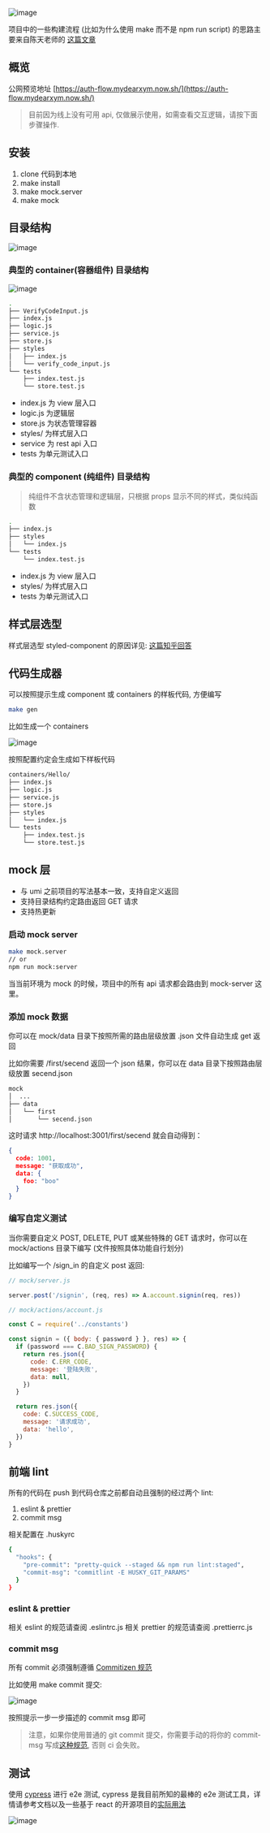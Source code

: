 ![image](https://user-images.githubusercontent.com/6184465/55446887-24d79480-55f4-11e9-900b-09783d0e34f9.png)

项目中的一些构建流程 (比如为什么使用 make 而不是 npm run script) 的思路主要来自陈天老师的 [这篇文章](https://mp.weixin.qq.com/s/a-tUQSy5zT3qhd8mBy2HfA)

## 概览

公网预览地址 [https://auth-flow.mydearxym.now.sh/](https://auth-flow.mydearxym.now.sh/)

> 目前因为线上没有可用 api, 仅做展示使用，如需查看交互逻辑，请按下面步骤操作.


## 安装

1. clone 代码到本地
2. make install
3. make mock.server
4. make mock

## 目录结构

![image](https://user-images.githubusercontent.com/6184465/55447257-9401b880-55f5-11e9-85c6-97c1ceceb224.png)


### 典型的 container(容器组件) 目录结构

![image](https://user-images.githubusercontent.com/6184465/55447267-9cf28a00-55f5-11e9-9423-909cd68a8f8c.png)

```bash
.
├── VerifyCodeInput.js
├── index.js
├── logic.js
├── service.js
├── store.js
├── styles
│   ├── index.js
│   └── verify_code_input.js
└── tests
    ├── index.test.js
    └── store.test.js
```

- index.js   为 view 层入口
- logic.js   为逻辑层
- store.js   为状态管理容器
- styles/    为样式层入口
- service    为 rest api 入口
- tests      为单元测试入口

### 典型的 component (纯组件) 目录结构

> 纯组件不含状态管理和逻辑层，只根据 props 显示不同的样式，类似纯函数

```bash
.
├── index.js
├── styles
│   └── index.js
└── tests
    └── index.test.js
```

- index.js   为 view 层入口
- styles/    为样式层入口
- tests      为单元测试入口


## 样式层选型

样式层选型 styled-component 的原因详见: [这篇知乎回答](https://www.zhihu.com/question/33629737/answer/592881163)


## 代码生成器

可以按照提示生成 component 或 containers 的样板代码, 方便编写

```bash
make gen
```

比如生成一个 containers

![image](https://user-images.githubusercontent.com/6184465/55447324-dc20db00-55f5-11e9-96a5-d9e604ee4e94.png)

按照配置约定会生成如下样板代码

```bash
containers/Hello/
├── index.js
├── logic.js
├── service.js
├── store.js
├── styles
│   └── index.js
└── tests
    ├── index.test.js
    └── store.test.js
```

## mock 层

- 与 umi 之前项目的写法基本一致，支持自定义返回
- 支持目录结构约定路由返回 GET 请求
- 支持热更新

### 启动 mock server

```bash
make mock.server
// or 
npm run mock:server
```
当当前环境为 mock 的时候，项目中的所有 api 请求都会路由到 mock-server 这里。

### 添加 mock 数据

你可以在 mock/data 目录下按照所需的路由层级放置 .json 文件自动生成 get 返回

比如你需要 /first/secend 返回一个 json 结果，你可以在 data 目录下按照路由层级放置 secend.json

```bash
mock
│  ...
├── data
│   └── first
│       └── secend.json
```

这时请求 http://localhost:3001/first/secend 就会自动得到： 

```json
{
  code: 1001,
  message: "获取成功",
  data: {
    foo: "boo"
  }
}
```

### 编写自定义测试

当你需要自定义 POST, DELETE, PUT 或某些特殊的 GET 请求时，你可以在 mock/actions 目录下编写 (文件按照具体功能自行划分)

比如编写一个 /sign_in 的自定义 post 返回: 

```js
// mock/server.js

server.post('/signin', (req, res) => A.account.signin(req, res))
```

```js
// mock/actions/account.js

const C = require('../constants')

const signin = ({ body: { password } }, res) => {
  if (password === C.BAD_SIGN_PASSWORD) {
    return res.json({
      code: C.ERR_CODE,
      message: '登陆失败',
      data: null,
    })
  }

  return res.json({
    code: C.SUCCESS_CODE,
    message: '请求成功',
    data: 'hello',
  })
}

```

## 前端 lint

所有的代码在 push 到代码仓库之前都自动且强制的经过两个 lint:

1. eslint & prettier
2. commit msg

相关配置在 .huskyrc

```bash
{
  "hooks": {
    "pre-commit": "pretty-quick --staged && npm run lint:staged",
    "commit-msg": "commitlint -E HUSKY_GIT_PARAMS"
  }
}
```

### eslint & prettier

相关 eslint 的规范请查阅 .eslintrc.js
相关 prettier 的规范请查阅 .prettierrc.js

### commit msg

所有 commit 必须强制遵循 [Commitizen 规范](http://commitizen.github.io/cz-cli/) 

比如使用 make commit 提交: 

![image](https://user-images.githubusercontent.com/6184465/55525902-8582d200-56c5-11e9-8945-1a38608ebdde.png)

按照提示一步一步描述的 commit msg 即可

> 注意，如果你使用普通的 git commit 提交，你需要手动的将你的 commit-msg 写成[这种规范](https://github.com/angular/angular.js/blob/master/DEVELOPERS.md#-git-commit-guidelines), 否则 ci 会失败。


## 测试

使用 [cypress](https://www.cypress.io/) 进行 e2e 测试, cypress 是我目前所知的最棒的 e2e 测试工具，详情请参考文档以及一些基于 react 的开源项目的[实际用法](https://github.com/withspectrum/spectrum/blob/4e9da1610626d00dc91818158dde80010ed08e5f/cypress/integration/messages_spec.js)
 
![image](https://user-images.githubusercontent.com/6184465/55447400-2efa9280-55f6-11e9-9dc8-18dca1fb32db.png)


